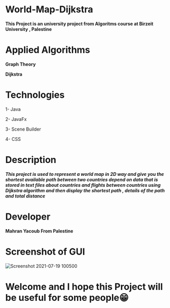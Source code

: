 # World-Map-Dijkstra


**This Project is an university project from Algoritms course at Birzeit University , Palestine**

# Applied Algorithms 

   **Graph Theory**
   
   **Dijkstra**
   
# Technologies 
  1- Java 
  
  2- JavaFx
  
  3- Scene Builder
  
  4- CSS
  
 # Description 
 
   ***This project is used to represent a world map in 2D way and give you the shortest available path between two countries depend on data that is stored 
   in text files about countries and flights between countries using Dijkstra algorithm and then display the shortest path , details of the path and 
   total distance***
   
  # Developer 
  
   **Mahran Yacoub From Palestine**
   
  # Screenshot of GUI
  
   ![Screenshot 2021-07-19 100500](https://user-images.githubusercontent.com/77076151/126117249-d59a5aa0-af1a-421b-bc1e-65c6e8295204.png)

  
   
  # Welcome and I hope this Project will be useful for some people😁
  
  
